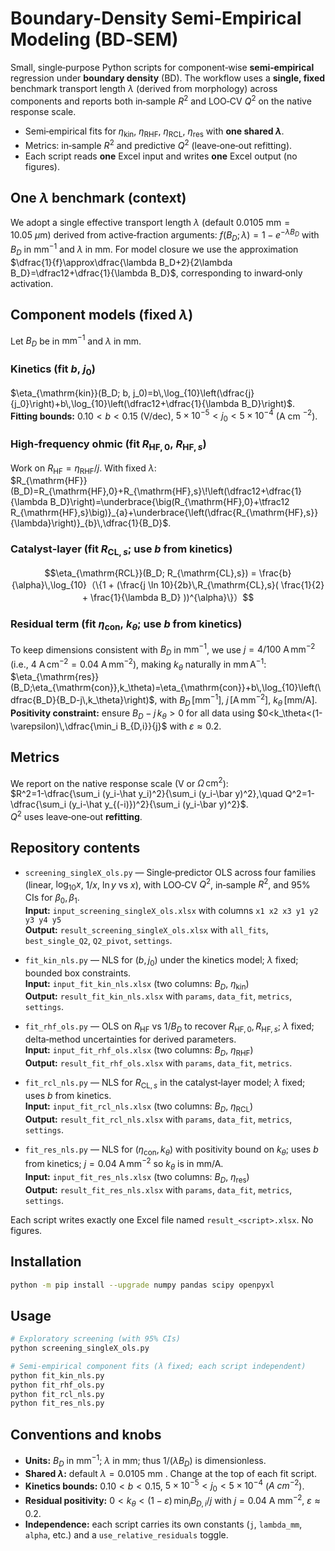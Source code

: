 # Boundary-Density Semi‑Empirical Modeling (BD‑SEM)

Small, single‑purpose Python scripts for component‑wise **semi‑empirical** regression under **boundary density** (BD). The workflow uses a **single, fixed** benchmark transport length $\lambda$ (derived from morphology) across components and reports both in‑sample $R^2$ and LOO‑CV $Q^2$ on the native response scale.

- Semi‑empirical fits for $\eta_{\mathrm{kin}},\ \eta_{\mathrm{RHF}},\ \eta_{\mathrm{RCL}},\ \eta_{\mathrm{res}}$ with **one shared $\lambda$**.
- Metrics: in‑sample $R^2$ and predictive $Q^2$ (leave‑one‑out refitting).
- Each script reads **one** Excel input and writes **one** Excel output (no figures).

## One $\lambda$ benchmark (context)

We adopt a single effective transport length $\lambda$ (default $0.0105\ \mathrm{mm}=10.05\ \mu\mathrm{m}$) derived from active‑fraction arguments: $f(B_D;\lambda)=1-e^{-\lambda B_D}$ with $B_D$ in $\mathrm{mm}^{-1}$ and $\lambda$ in $\mathrm{mm}$. For model closure we use the approximation $\dfrac{1}{f}\approx\dfrac{\lambda B_D+2}{2\lambda B_D}=\dfrac12+\dfrac{1}{\lambda B_D}$, corresponding to inward‑only activation.

## Component models (fixed $\lambda$)

Let $B_D$ be in $\mathrm{mm}^{-1}$ and $\lambda$ in $\mathrm{mm}$.

### Kinetics (fit $b,\ j_0$)
$\eta_{\mathrm{kin}}(B_D; b, j_0)=b\,\log_{10}\left(\dfrac{j}{j_0}\right)+b\,\log_{10}\left(\dfrac12+\dfrac{1}{\lambda B_D}\right)$.  
**Fitting bounds:** $0.10<b<0.15$ (V/dec), $5\times10^{-5}<j_0<5\times10^{-4}$ (A cm $^{-2}$).

### High‑frequency ohmic (fit $R_{\mathrm{HF},0},\ R_{\mathrm{HF},s}$)
Work on $R_{\mathrm{HF}}=\eta_{\mathrm{RHF}}/j$. With fixed $\lambda$:  
$R_{\mathrm{HF}}(B_D)=R_{\mathrm{HF},0}+R_{\mathrm{HF},s}\!\left(\dfrac12+\dfrac{1}{\lambda B_D}\right)=\underbrace{\big(R_{\mathrm{HF},0}+\tfrac12 R_{\mathrm{HF},s}\big)}_{a}+\underbrace{\left(\dfrac{R_{\mathrm{HF},s}}{\lambda}\right)}_{b}\,\dfrac{1}{B_D}$.

### Catalyst‑layer (fit $R_{\mathrm{CL},s}$; use $b$ from kinetics)
$$\eta_{\mathrm{RCL}}(B_D; R_{\mathrm{CL},s}) = \frac{b}{\alpha}\,\log_{10}（\{1 + (\frac{j \ln 10}{2b}\,R_{\mathrm{CL},s}( \frac{1}{2} + \frac{1}{\lambda B_D} ))^{\alpha}\}）$$

### Residual term (fit $\eta_{\mathrm{con}},\ k_\theta$; use $b$ from kinetics)
To keep dimensions consistent with $B_D$ in $\mathrm{mm}^{-1}$, we use $j=4/100\ \mathrm{A\,mm^{-2}}$ (i.e., $4\ \mathrm{A\,cm^{-2}}=0.04\ \mathrm{A\,mm^{-2}}$), making $k_\theta$ naturally in $\mathrm{mm\,A^{-1}}$:  
$\eta_{\mathrm{res}}(B_D;\eta_{\mathrm{con}},k_\theta)=\eta_{\mathrm{con}}+b\,\log_{10}\left(\dfrac{B_D}{B_D-j\,k_\theta}\right)$, with $B_D\,[\mathrm{mm}^{-1}]$, $j\,[\mathrm{A\,mm^{-2}}]$, $k_\theta\,[\mathrm{mm/A}]$.  
**Positivity constraint:** ensure $B_D-j\,k_\theta>0$ for all data using $0<k_\theta<(1-\varepsilon)\,\dfrac{\min_i B_{D,i}}{j}$ with $\varepsilon\approx0.2$.

## Metrics

We report on the native response scale (V or $\Omega\,\mathrm{cm}^2$):  
$R^2=1-\dfrac{\sum_i (y_i-\hat y_i)^2}{\sum_i (y_i-\bar y)^2},\quad Q^2=1-\dfrac{\sum_i (y_i-\hat y_{(-i)})^2}{\sum_i (y_i-\bar y)^2}$.  
$Q^2$ uses leave‑one‑out **refitting**.

## Repository contents

- `screening_singleX_ols.py` — Single‑predictor OLS across four families (linear, $\log_{10}x$, $1/x$, $\ln y$ vs $x$), with LOO‑CV $Q^2$, in‑sample $R^2$, and 95% CIs for $\beta_0,\beta_1$.  
  **Input:** `input_screening_singleX_ols.xlsx` with columns `x1 x2 x3 y1 y2 y3 y4 y5`  
  **Output:** `result_screening_singleX_ols.xlsx` with `all_fits`, `best_single_Q2`, `Q2_pivot`, `settings`.

- `fit_kin_nls.py` — NLS for $(b,j_0)$ under the kinetics model; $\lambda$ fixed; bounded box constraints.  
  **Input:** `input_fit_kin_nls.xlsx` (two columns: $B_D$, $\eta_{\mathrm{kin}}$)  
  **Output:** `result_fit_kin_nls.xlsx` with `params`, `data_fit`, `metrics`, `settings`.

- `fit_rhf_ols.py` — OLS on $R_{\mathrm{HF}}$ vs $1/B_D$ to recover $R_{\mathrm{HF},0}, R_{\mathrm{HF},s}$; $\lambda$ fixed; delta‑method uncertainties for derived parameters.  
  **Input:** `input_fit_rhf_ols.xlsx` (two columns: $B_D$, $\eta_{\mathrm{RHF}}$)  
  **Output:** `result_fit_rhf_ols.xlsx` with `params`, `data_fit`, `metrics`.

- `fit_rcl_nls.py` — NLS for $R_{\mathrm{CL},s}$ in the catalyst‑layer model; $\lambda$ fixed; uses $b$ from kinetics.  
  **Input:** `input_fit_rcl_nls.xlsx` (two columns: $B_D$, $\eta_{\mathrm{RCL}}$)  
  **Output:** `result_fit_rcl_nls.xlsx` with `params`, `data_fit`, `metrics`, `settings`.

- `fit_res_nls.py` — NLS for $(\eta_{\mathrm{con}}, k_\theta)$ with positivity bound on $k_\theta$; uses $b$ from kinetics; $j=0.04\ \mathrm{A\,mm^{-2}}$ so $k_\theta$ is in $\mathrm{mm/A}$.  
  **Input:** `input_fit_res_nls.xlsx` (two columns: $B_D$, $\eta_{\mathrm{res}}$)  
  **Output:** `result_fit_res_nls.xlsx` with `params`, `data_fit`, `metrics`, `settings`.

Each script writes exactly one Excel file named `result_<script>.xlsx`. No figures.

## Installation

```bash
python -m pip install --upgrade numpy pandas scipy openpyxl
```

## Usage

```bash
# Exploratory screening (with 95% CIs)
python screening_singleX_ols.py

# Semi‑empirical component fits (λ fixed; each script independent)
python fit_kin_nls.py
python fit_rhf_ols.py
python fit_rcl_nls.py
python fit_res_nls.py
```

## Conventions and knobs

- **Units:** $B_D$ in $\mathrm{mm}^{-1}$; $\lambda$ in $\mathrm{mm}$; thus $1/(\lambda B_D)$ is dimensionless.
- **Shared $\lambda$:** default $\lambda=0.0105\ \mathrm{mm}$ . Change at the top of each fit script.
- **Kinetics bounds:** $0.10<b<0.15$, $5\times10^{-5}<j_0<5\times10^{-4}$ ($A\ cm^{-2}$).
- **Residual positivity:** $0<k_\theta<(1-\varepsilon)\,\min_i B_{D,i}/j$ with $j=0.04\ \mathrm{A\ mm^{-2}}$, $\varepsilon\approx0.2$.
- **Independence:** each script carries its own constants (`j`, `lambda_mm`, `alpha`, etc.) and a `use_relative_residuals` toggle.
